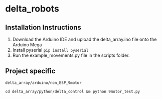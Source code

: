 # delta_robots

## Installation Instructions
1. Download the Arduino IDE and upload the delta_array.ino file onto the Arduino Mega
2. Install pyserial
`
pip install pyserial
`
3. Run the example_movements.py file in the scripts folder.

## Project specific
`delta_array/arduino/non_ESP_9motor`

`cd delta_array/python/delta_control && python 9motor_test.py` 